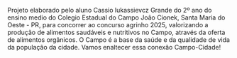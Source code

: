 Projeto elaborado pelo aluno Cassio lukassievcz Grande do 2º ano do ensino medio do Colegio Estadual do Campo João Cionek, Santa Maria do Oeste - PR, para concorrer ao concurso agrinho 2025, valorizando a produção de alimentos saudáveis e nutritivos no Campo, através da oferta de alimentos orgânicos. O Campo é a base da saúde e da qualidade de vida da população da cidade. Vamos enaltecer essa conexão Campo-Cidade!
